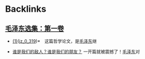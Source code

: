 
# Backlinks
## [毛泽东选集：第一卷](毛泽东选集：第一卷.md)
- [(1)]((1).md)([jz_0_319](jz_0_319.md))*　这篇哲学论文，是[毛泽东](毛泽东.md)继

- [谁是我们的敌人？谁是我们的朋友？](谁是我们的敌人？谁是我们的朋友？.md) 一开篇就被震撼了！[毛泽东](毛泽东.md)对

